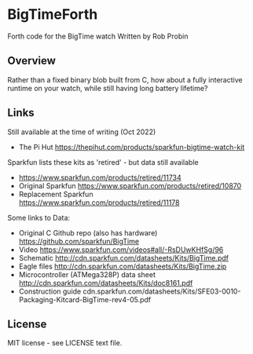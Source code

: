 # BigTimeForth
Forth code for the BigTime watch
Written by Rob Probin

## Overview

Rather than a fixed binary blob built from C, how about a fully interactive runtime on your watch, while still having long battery lifetime? 

## Links

Still available at the time of writing (Oct 2022)

* The Pi Hut https://thepihut.com/products/sparkfun-bigtime-watch-kit

Sparkfun lists these kits as 'retired' - but data still available

* https://www.sparkfun.com/products/retired/11734
* Original Sparkfun https://www.sparkfun.com/products/retired/10870
* Replacement Sparkfun https://www.sparkfun.com/products/retired/11178

Some links to Data:

* Original C Github repo (also has hardware) https://github.com/sparkfun/BigTime
* Video https://www.sparkfun.com/videos#all/-RsDUwKHfSg/96
* Schematic http://cdn.sparkfun.com/datasheets/Kits/BigTime.pdf
* Eagle files http://cdn.sparkfun.com/datasheets/Kits/BigTime.zip
* Microcontroller (ATMega328P) data sheet http://cdn.sparkfun.com/datasheets/Kits/doc8161.pdf
* Construction guide cdn.sparkfun.com/datasheets/Kits/SFE03-0010-Packaging-Kitcard-BigTime-rev4-05.pdf


## License

MIT license - see LICENSE text file. 